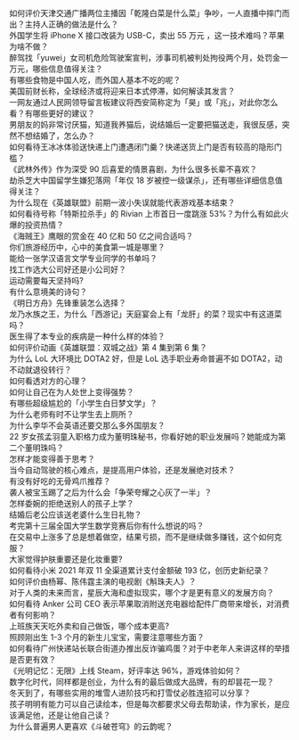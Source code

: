 如何评价天津交通广播两位主播因「乾隆白菜是什么菜」争吵，一人直播中摔门而出？主持人正确的做法是什么？  
外国学生将 iPhone X 接口改装为 USB-C，卖出 55 万元 ，这一技术难吗？苹果为啥不做？  
醉驾找「yuwei」女司机危险驾驶案宣判，涉事司机被判处拘役两个月，处罚金一万元，哪些信息值得关注？  
有哪些食物是中国人吃，而外国人基本不吃的呢？  
美国前财长称，全球经济或将迎来日本式停滞，如何解读其发言？  
一网友通过人民网领导留言板建议将西安简称定为「昊」或「兆」，对此你怎么看？有哪些更好的建议？  
男朋友的妈非常讨厌猫，知道我养猫后，说结婚后一定要把猫送走，我很反感，突然不想结婚了，怎么办？  
如何看待王冰冰体验送快递上门遭遇闭门羹？快递送货上门是否有较高的隐形门槛？  
《武林外传》作为深受 90 后喜爱的情景喜剧，为什么很多长辈不喜欢？  
劫杀芝大中国留学生嫌犯落网「年仅 18 岁被控一级谋杀」，还有哪些详细信息值得关注？  
为什么现在《英雄联盟》前期一波小失误就能代表游戏基本结束？  
如何看待号称「特斯拉杀手」的 Rivian 上市首日一度跳涨 53%？为什么有如此火爆的投资热情？  
《海贼王》鹰眼的赏金在 40 亿和 50 亿之间合适吗？  
你们旅游经历中，心中的美食第一城是哪里？  
能给一张学汉语言文学专业同学的书单吗？  
找工作选大公司好还是小公司好？  
运动需要每天坚持吗?  
有什么意境美的诗句？  
《明日方舟》先锋重装怎么选择？  
龙乃水族之王，为什么「西游记」天庭宴会上有「龙肝」的菜？现实中有这道菜吗？  
医生得了本专业的疾病是一种什么样的体验？  
如何评价动画《英雄联盟：双城之战》第 4 集到第 6 集？  
为什么 LoL 大环境比 DOTA2 好，但是 LoL 选手职业寿命普遍不如 DOTA2，动不动就退役转行？  
如何看透对方的心理？  
如何让自己在为人处世上变得强势？  
有哪些超级尴尬的「小学生白日梦文学」？  
为什么老师有时不让学生去上厕所？  
为什么李华不会英语还要交那么多外国朋友？  
22 岁女孩孟羽童入职格力成为董明珠秘书，你看好她的职业发展吗？她能成为第二个董明珠吗？  
怎样才能变得善于思考？  
当今自动驾驶的核心难点，是提高用户体验，还是发展绝对技术？  
有没有好吃的无骨鸡爪推荐？  
袭人被宝玉踢了之后为什么会「争荣夸耀之心灰了一半」？  
怎样委婉的拒绝送别人的孩子上学？  
结婚后老公应该送老婆什么生日礼物？  
考完第十三届全国大学生数学竞赛后你有什么想说的吗？  
在交易中上涨多了总是想着做空，结果亏损，而不是继续做多赚钱，这个如何克服？  
大家觉得护肤重要还是化妆重要?  
如何看待小米 2021  年双 11 全渠道累计支付金额破 193 亿，创历史新纪录？  
如何评价由杨幂、陈伟霆主演的电视剧《斛珠夫人》？  
对于人类的未来而言，星辰大海和虚拟现实，哪个才是更有意义的发展方向？  
如何看待 Anker 公司 CEO 表示苹果取消附送充电器给配件厂商带来增长，对消费者有何影响？  
上班族天天吃外卖和自己做饭，哪个成本更高?  
照顾刚出生 1-3 个月的新生儿宝宝，需要注意哪些方面？  
如何看待广州快递站长联合街道办推出反诈骗鸡蛋？对于中老年人来讲这样的举措是否更有效？  
《光明记忆：无限》上线 Steam，好评率达 96%，游戏体验如何？  
数字化时代，同样都是创业，为什么有的最后做成大品牌，有的却昙花一现？  
冬天到了，有哪些实用的堆雪人进阶技巧和打雪仗必胜连招可以分享？  
孩子明明有能力可以自己读绘本，但是每次都要求父母去帮助读，作为家长，是应该满足他，还是让他自己读？  
为什么普遍男人更喜欢《斗破苍穹》的云韵呢？  
